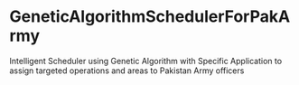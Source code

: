 # GeneticAlgorithmSchedulerForPakArmy
Intelligent Scheduler using Genetic Algorithm with Specific Application to assign targeted operations and areas to Pakistan Army officers
